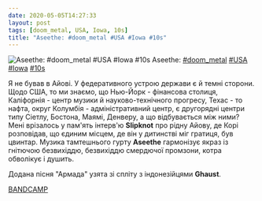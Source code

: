 ```yaml
---
date: 2020-05-05T14:27:33
layout: post
tags: [doom_metal, USA, Iowa, 10s]
title: "Aseethe: #doom_metal #USA #Iowa #10s"
---
```

![Aseethe: #doom_metal #USA #Iowa #10s](https://res.cloudinary.com/vast-space-unexplored/image/upload/q_auto,dpr_auto,w_auto/photos/photo_959_05-05-2020_14-27-33.jpg)
Aseethe: [#doom_metal](/tags/#doom_metal) [#USA](/tags/#USA) [#Iowa](/tags/#Iowa) [#10s](/tags/#10s)

Я не бував в Айові. У федеративного устрою держави є й темні сторони. Щодо США, то ми знаємо, що Нью-Йорк - фінансова столиця, Каліфорнія - центр музики й науково-технічного прогресу, Техас - то нафта, округ Колумбія - адміністративний центр, є другорядні центри типу Сіетлу, Бостона, Маямі, Денверу, а що відбувається між ними? Мені врізалось у пам&#39;ять інтерв&#39;ю **Slipknot** про рідну Айову, де Корі розповідав, що єдиним місцем, де він у дитинстві міг гратиця, був цвинтар. Музика тамтешнього гурту **Aseethe** гармонізує якраз із гнітючою безвихіддю, безвихіддю смердючої промзони, котра обволікує і душить.

Додана пісня &quot;Армада&quot; узята зі спліту з індонезійцями **Ghaust**.

[BANDCAMP](https://aseethe.bandcamp.com/album/aseethe-ghaust-split)